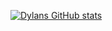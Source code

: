 [![Dylans GitHub stats](https://github-readme-stats.vercel.app/api?username=dylankilkenny)](https://github.com/anuraghazra/github-readme-stats)
